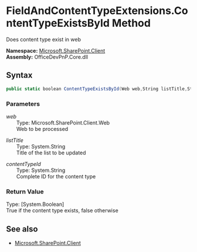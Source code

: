 # FieldAndContentTypeExtensions.ContentTypeExistsById Method  
Does content type exist in web  

**Namespace:** [Microsoft.SharePoint.Client](Microsoft.SharePoint.Client.md)  
**Assembly:** OfficeDevPnP.Core.dll  
## Syntax
```C#
public static boolean ContentTypeExistsById(Web web,String listTitle,String contentTypeId)
```
### Parameters
*web*  
&emsp;&emsp;Type: Microsoft.SharePoint.Client.Web  
&emsp;&emsp;Web to be processed  
  
*listTitle*  
&emsp;&emsp;Type: System.String  
&emsp;&emsp;Title of the list to be updated  
  
*contentTypeId*  
&emsp;&emsp;Type: System.String  
&emsp;&emsp;Complete ID for the content type  
  
### Return Value
Type: [System.Boolean]  
True if the content type exists, false otherwise

## See also
- [Microsoft.SharePoint.Client](Microsoft.SharePoint.Client.md)
